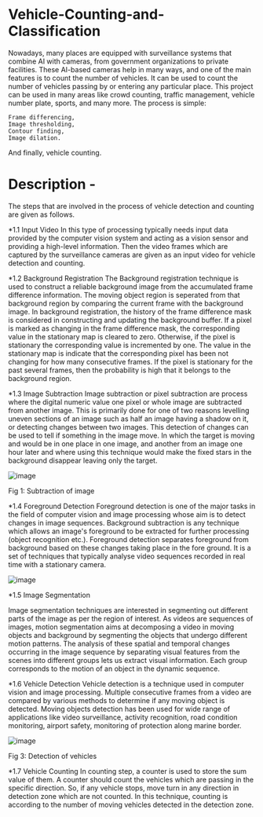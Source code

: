 # Vehicle-Counting-and-Classification
Nowadays, many places are equipped with surveillance systems that combine AI with cameras, from government organizations to private facilities. These AI-based cameras help in many ways, and one of the main features is to count the number of vehicles. It can be used to count the number of vehicles passing by or entering any particular place. This project can be used in many areas like crowd counting, traffic management, vehicle number plate, sports, and many more.  The process is simple:

    Frame differencing,
    Image thresholding,
    Contour finding,
    Image dilation.

And finally, vehicle counting.

# Description -

The steps that are involved in the process of vehicle detection and counting are given as follows.  

*1.1 Input Video 
In this type of processing typically needs input data provided by the computer vision system and acting as a vision sensor and providing a high-level information. Then the video frames which are captured by the surveillance cameras are given as an input video for vehicle detection and counting. 

*1.2 Background Registration 
 The Background registration technique is used to construct a reliable background image from the accumulated frame difference information. The moving object region is seperated from that background region by comparing the current frame with the background image. In background registration, the history of the frame difference mask is considered in constructing and updating the background buffer. If a pixel is marked as changing in the frame difference mask, the corresponding value in the stationary map is cleared to zero. Otherwise, if the pixel is stationary the corresponding value is incremented by one. The value in the stationary map is indicate that the corresponding pixel has been not changing for how many consecutive frames. If the pixel is stationary for the past several frames, then the probability is high that it belongs to the background region.  
 
*1.3 Image Subtraction 
Image subtraction or pixel subtraction are process where the digital numeric value one pixel or whole image are subtracted from another image. This is primarily done for one of two reasons levelling uneven sections of an image such as half an image having a shadow on it, or detecting changes between two images.  This detection of changes can be used to tell if something in the image move. In which the target is moving and would be in one place in one image, and another from an image one hour later and where using this technique would make the fixed stars in the background disappear leaving only the target. 
 
 ![image](https://user-images.githubusercontent.com/105040357/207526521-b3eaaf0a-c512-410a-af25-93c8d259417e.png)
 
Fig 1: Subtraction of image 

*1.4 Foreground Detection 
Foreground detection is one of the major tasks in the field of computer vision and image processing whose aim is to detect changes in image sequences. Background subtraction is any technique which allows an image's foreground to be extracted for further processing (object recognition etc.). Foreground detection separates foreground from background based on these changes taking place in the fore ground. It is a set of techniques that typically analyse video sequences recorded in real time with a stationary camera. 
 
 ![image](https://user-images.githubusercontent.com/105040357/207526389-d8371c68-e473-43eb-8bdd-d231711c60fd.png)
 
*1.5 Image Segmentation 

Image segmentation techniques are interested in segmenting out different parts of the image as per the region of interest. As videos are sequences of images, motion segmentation aims at decomposing a video in moving objects and background by segmenting the objects that undergo different motion patterns. The analysis of these spatial and temporal changes occurring in the image sequence by separating visual features from     the scenes into different groups lets us extract visual information. Each group corresponds to the motion of an object in the dynamic sequence. 

*1.6 Vehicle Detection 
Vehicle detection is a technique used in computer vision and image processing. Multiple consecutive frames from a video are compared by various methods to determine if any moving object is detected. Moving objects detection has been used for wide range of applications like video surveillance, activity recognition, road condition monitoring, airport safety, monitoring of protection along marine border.  

![image](https://user-images.githubusercontent.com/105040357/207526601-53bfe082-51e5-4e96-95c6-39ca662538d8.png)

Fig 3: Detection of vehicles 
 
*1.7 Vehicle Counting 
In counting step, a counter is used to store the sum value of them. A counter should count the vehicles which are passing in the specific direction. So, if any vehicle stops, move turn in any direction in detection zone which are not counted. In this technique, counting is according to the number of moving vehicles detected in the detection zone. 
